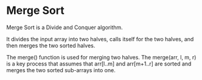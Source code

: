 # Merge Sort

Merge Sort is a Divide and Conquer algorithm.

It divides the input array into two halves, calls itself for the two halves, and then merges the two sorted halves.

The merge() function is used for merging two halves. The merge(arr, l, m, r) is a key process that assumes that arr[l..m] and arr[m+1..r] are sorted and merges the two sorted sub-arrays into one.
